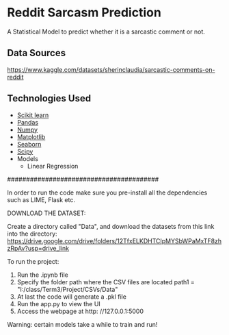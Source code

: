 # Reddit Sarcasm Prediction

A Statistical Model to predict whether it is a sarcastic comment or not.

## Data Sources
 https://www.kaggle.com/datasets/sherinclaudia/sarcastic-comments-on-reddit


## Technologies Used
- [Scikit learn](http://scikit-learn.org/stable)
- [Pandas](http://pandas.pydata.org/)
- [Numpy](http://www.numpy.org/)
- [Matplotlib](http://matplotlib.org/)
- [Seaborn](http://seaborn.pydata.org/)
- [Scipy](https://www.scipy.org/)
- Models
	+ Linear Regression
        

########################################

In order to run the code make sure you pre-install all the dependencies such as LIME, Flask etc.

DOWNLOAD THE DATASET:

Create a directory called "Data", and download the datasets from this link into the directory:
https://drive.google.com/drive/folders/12TfxELKDHTCIpMYSbWPaMxTF8zhzRpAv?usp=drive_link

To run the project:
1. Run the .ipynb file
2. Specify the folder path where the CSV files are located
   path1 = "I:/class/Term3/Project/CSVs/Data"
3. At last the code will generate a .pkl file
4. Run the app.py to view the UI
5. Access the webpage at http: //127.0.0.1:5000

Warning: certain models take a while to train and run!

